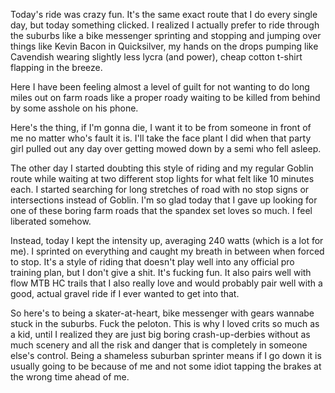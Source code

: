 Today's ride was crazy fun. It's the same exact route that I do every single day, but today something clicked. I realized I actually prefer to ride through the suburbs like a bike messenger sprinting and stopping and jumping over things like Kevin Bacon in Quicksilver, my hands on the drops pumping like Cavendish wearing slightly less lycra (and power), cheap cotton t-shirt flapping in the breeze.

Here I have been feeling almost a level of guilt for not wanting to do long miles out on farm roads like a proper roady waiting to be killed from behind by some asshole on his phone. 

Here's the thing, if I'm gonna die, I want it to be from someone in front of me no matter who's fault it is. I'll take the face plant I did when that party girl pulled out any day over getting mowed down by a semi who fell asleep.

The other day I started doubting this style of riding and my regular Goblin route while waiting at two different stop lights for what felt like 10 minutes each. I started searching for long stretches of road with no stop signs or intersections instead of Goblin. I'm so glad today that I gave up looking for one of these boring farm roads that the spandex set loves so much. I feel liberated somehow.

Instead, today I kept the intensity up, averaging 240 watts (which is a lot for me). I sprinted on everything and caught my breath in between when forced to stop. It's a style of riding that doesn't play well into any official pro training plan, but I don't give a shit. It's fucking fun. It also pairs well with flow MTB HC trails that I also really love and would probably pair well with a good, actual gravel ride if I ever wanted to get into that.

So here's to being a skater-at-heart, bike messenger with gears wannabe stuck in the suburbs. Fuck the peloton. This is why I loved crits so much as a kid, until I realized they are just big boring crash-up-derbies without as much scenery and all the risk and danger that is completely in someone else's control. Being a shameless suburban sprinter means if I go down it is usually going to be because of me and not some idiot tapping the brakes at the wrong time ahead of me.




